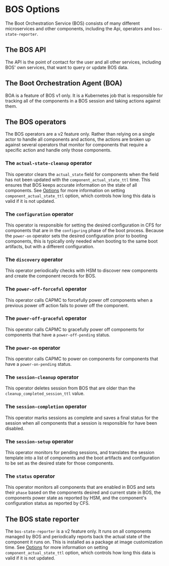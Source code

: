 # BOS Options

The Boot Orchestration Service \(BOS\) consists of many different microservices and other components, including the Api, operators and `bos-state-reporter`.

## The BOS API

The API is the point of contact for the user and all other services, including BOS' own services, that want to query or update BOS data.

## The Boot Orchestration Agent \(BOA\)

BOA is a feature of BOS v1 only. It is a Kubernetes job that is responsible for tracking all of the components in a BOS session and taking actions against them.

## The BOS operators

The BOS operators are a v2 feature only.
Rather than relying on a single actor to handle all components and actions, the actions are broken up against several operators that monitor for components that require a specific action and handle only those components.

### The `actual-state-cleanup` operator

This operator clears the `actual_state` field for components when the field has not been updated with the `component_actual_state_ttl` time.
This ensures that BOS keeps accurate information on the state of all components.
See [Options](Options.md) for more information on setting `component_actual_state_ttl` option, which controls how long this data is valid if it is not updated.


### The `configuration` operator

This operator is responsible for setting the desired configuration in CFS for components that are in the `configuring` phase of the boot process.
Because the `power-on` operator sets the desired configuration prior to booting components, this is typically only needed when booting to the same boot artifacts, but with a different configuration.

### The `discovery` operator

This operator periodically checks with HSM to discover new components and create the component records for BOS.

### The `power-off-forceful` operator

This operator calls CAPMC to forcefully power off components when a previous power off action fails to power off the component.

### The `power-off-graceful` operator

This operator calls CAPMC to gracefully power off components for components that have a `power-off-pending` status.

### The `power-on` operator

This operator calls CAPMC to power on components for components that have a `power-on-pending` status.

### The `session-cleanup` operator

This operator deletes session from BOS that are older than the `cleanup_completed_session_ttl` value.

### The `session-completion` operator

This operator marks sessions as complete and saves a final status for the session when all components that a session is responsible for have been disabled.

### The `session-setup` operator

This operator monitors for pending sessions, and translates the session template into a list of components and the boot artifacts and configuration to be set as the desired state for those components.

### The `status` operator

This operator monitors all components that are enabled in BOS and sets their `phase` based on the components desired and current state in BOS, the components power state as reported by HSM, and the component's configuration status as reported by CFS.

## The BOS state reporter

The `bos-state-reporter` is a v2 feature only.  It runs on all components managed by BOS and periodically reports back the actual state of the component it runs on.  This is installed as a package at image customization time.
    See [Options](Options.md) for more information on setting `component_actual_state_ttl` option, which controls how long this data is valid if it is not updated.
